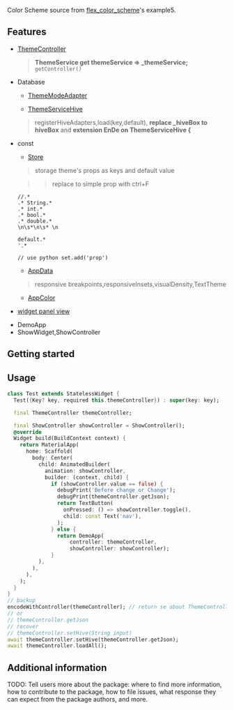 <!-- 
This README describes the package. If you publish this package to pub.dev,
this README's contents appear on the landing page for your package.

For information about how to write a good package README, see the guide for
[writing package pages](https://dart.dev/guides/libraries/writing-package-pages). 

For general information about developing packages, see the Dart guide for
[creating packages](https://dart.dev/guides/libraries/create-library-packages)
and the Flutter guide for
[developing packages and plugins](https://flutter.dev/developing-packages). 
-->

Color Scheme source from [flex_color_scheme](https://github.com/rydmike/flex_color_scheme)'s example5.


## Features

* [ThemeController](https://github.com/rydmike/flex_color_scheme/blob/master/example/lib/shared/controllers/theme_controller.dart)
  > **ThemeService get themeService => _themeService;**
  `getController()`
* Database
  * [ThemeModeAdapter](https://github.com/rydmike/flex_color_scheme/blob/master/example/lib/shared/services/theme_service_hive_adapters.dart)
  > 
  * [ThemeServiceHive](https://github.com/rydmike/flex_color_scheme/blob/master/example/lib/shared/services/theme_service_hive.dart)
  > registerHiveAdapters,load(key,default),
  **replace _hiveBox to hiveBox**
  and
  **extension EnDe on ThemeServiceHive {**
* const
  * [Store](https://github.com/rydmike/flex_color_scheme/blob/master/example/lib/shared/const/store.dart)
  > storage theme's props as keys and default value
  
  >> replace to simple prop with ctrl+F
  ```
  //.*
  .* String.*
  .* int.*
  .* bool.*
  .* double.*
  \n\s*\n\s* \n

  default.*
  '.*

  // use python set.add('prop')
  ```
  * [AppData](https://github.com/rydmike/flex_color_scheme/blob/master/example/lib/shared/const/app_data.dart)
  > responsive breakpoints,responsiveInsets,visualDensity,TextTheme
  * [AppColor](https://github.com/rydmike/flex_color_scheme/blob/master/example/lib/shared/const/app_color.dart)
* [widget panel view](https://github.com/rydmike/flex_color_scheme/blob/master/example/lib/example5/widgets/pages/panel_view.dart)
<!-- * [Responsive]
  * getValueForDeviceAndOrintation and DeviceAndOrintation
  * getValueForScreenType -->
* DemoApp
* ShowWidget,ShowController
## Getting started


## Usage


```dart
class Test extends StatelessWidget {
  Test({Key? key, required this.themeController}) : super(key: key);

  final ThemeController themeController;

  final ShowController showController = ShowController();
  @override
  Widget build(BuildContext context) {
    return MaterialApp(
      home: Scaffold(
        body: Center(
          child: AnimatedBuilder(
            animation: showController,
            builder: (context, child) {
              if (showController.value == false) {
                debugPrint('Before change or Change');
                debugPrint(themeController.getJson);
                return TextButton(
                  onPressed: () => showController.toggle(),
                  child: const Text('nav'),
                );
              } else {
                return DemoApp(
                    controller: themeController,
                    showController: showController);
              }
          ),
        ),
      ),
    );
  }
}
// backup
encodeWithController(themeController); // return se about ThemeController
// or
// themeController.getJson
// recover
// themeController.setHive(String input)
await themeController.setHive(themeController.getJson);
await themeController.loadAll();
```

## Additional information

TODO: Tell users more about the package: where to find more information, how to 
contribute to the package, how to file issues, what response they can expect 
from the package authors, and more.
